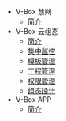 * V-Box 慧网
	* [简介](zh/net_index)
* V-Box 云组态
	* [简介](zh/web_index)
	* [集中监控](zh/web_monitor)
	* [模板管理](zh/web_template)
	* [工程管理](zh/web_project)
	* [权限管理](zh/web_auth)
	* [组态设计](zh/web_plan)
* V-Box APP
	* [简介](zh/app)
